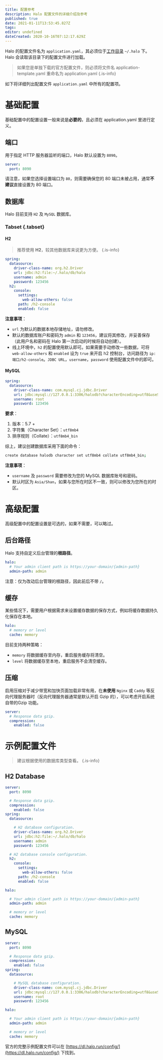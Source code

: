 ```yaml
---
title: 配置参考
description: Halo 配置文件的详细介绍及参考
published: true
date: 2021-01-11T13:53:45.827Z
tags: 
editor: undefined
dateCreated: 2020-10-16T07:12:17.629Z
---
```


Halo 的配置文件名为 `application.yaml`，其必须位于[工作目录](/install/prepare#%E5%B7%A5%E4%BD%9C%E7%9B%AE%E5%BD%95) `~/.halo` 下。 Halo 会读取该目录下的配置文件进行加载。

> 如果您是单独下载的官方配置文件，则必须将文件名 application-template.yaml 重命名为 application.yaml
{.is-info}

如下将详细列出配置文件 `application.yaml` 中所有的配置项。

# 基础配置
基础配置中的配置设置一般来说是**必要的**，且必须在 application.yaml 里进行定义。

## 端口
用于指定 HTTP 服务器监听的端口，Halo 默认设置为 `8090`。

```yaml
server:
  port: 8090
```

请注意，如果您选择设置端口为 `80`，则需要确保您的 80 端口未被占用，通常**不建议**直接设置为 80 端口。

## 数据库
Halo 目前支持 `H2` 及 `MySQL` 数据库。
### Tabset {.tabset}

#### H2

> 推荐使用 **H2**，较其他数据库来说更为方便。
{.is-info}

```yaml
spring:
  datasource: 
    driver-class-name: org.h2.Driver
    url: jdbc:h2:file:~/.halo/db/halo
    username: admin
    password: 123456
  h2:
    console:
      settings:
        web-allow-others: false
      path: /h2-console
      enabled: false
```

**注意事项**：

- `url` 为默认的数据本地存储地址，请勿修改。
- 默认的数据库账户和密码为 `admin` 和 `123456`，建议将其修改，并妥善保存（此用户名和密码在 Halo 第一次启动的时候将自动创建）。
- 线上环境中，`h2` 的配置使用默认即可。如果需要手动修改一些数据，可将 `web-allow-others` 和 `enabled` 设为 `true` 来开启 h2 控制台，访问路径为 `ip:端口/h2-console`。`JDBC URL`，`username`，`password` 使用配置文件中的即可。

#### MySQL

```yaml
spring:
  datasource: 
    driver-class-name: com.mysql.cj.jdbc.Driver
    url: jdbc:mysql://127.0.0.1:3306/halodb?characterEncoding=utf8&useSSL=false&serverTimezone=Asia/Shanghai&allowPublicKeyRetrieval=true
    username: root
    password: 123456
```

**要求**：

1. 版本：5.7 +
2. 字符集（Character Set）：`utf8mb4`
3. 排序规则（Collate）：`utf8mb4_bin`

综上，建议创建数据库采用下面的命令：

```bash
create database halodb character set utf8mb4 collate utf8mb4_bin;
```

**注意事项**：

- `username` 及 `password` 需要修改为您的 MySQL 数据库账号和密码。
- 默认时区为 `Asia/Shan`，如果与您所在时区不一致，则可以修改为您所在的时区。

# 高级配置
高级配置中的配置设置是可选的，如果不需要，可以略过。

## 后台路径
Halo 支持自定义后台管理的**根路径**。

```yaml
halo:
  # Your admin client path is https://your-domain/{admin-path}
  admin-path: admin
```

注意：仅为改动后台管理的根路径，因此前后不带 `/`。

## 缓存
某些情况下，需要用户根据需求来设置缓存数据的保存方式，例如将缓存数据持久化保存在本地。

```yaml
halo:
  # memory or level
  cache: memory
```

目前支持两种策略：
- `memory` 将数据缓存至内存，重启服务缓存将清空。
- `level` 将数据缓存至本地，重启服务不会清空缓存。

## 压缩
启用压缩对于减少带宽和加快页面加载非常有用，在**未使用** `Nginx` 或 `Caddy` 等反向代理服务器时（反向代理服务器通常是默认开启 Gzip 的），可以考虑开启系统自带的Gzip 功能。

```yaml
server:
  # Response data gzip.
  compression:
    enabled: false
```

# 示例配置文件

> 建议根据使用的数据库类型查看。
{.is-info}

## H2 Database

```yaml
server:
  port: 8090

  # Response data gzip.
  compression:
    enabled: false
spring:
  datasource:

    # H2 database configuration.
    driver-class-name: org.h2.Driver
    url: jdbc:h2:file:~/.halo/db/halo
    username: admin
    password: 123456

  # H2 database console configuration.
  h2:
    console:
      settings:
        web-allow-others: false
      path: /h2-console
      enabled: false

halo:

  # Your admin client path is https://your-domain/{admin-path}
  admin-path: admin

  # memory or level
  cache: memory
```

## MySQL

```yaml
server:
  port: 8090

  # Response data gzip.
  compression:
    enabled: false
spring:
  datasource:

    # MySQL database configuration.
    driver-class-name: com.mysql.cj.jdbc.Driver
    url: jdbc:mysql://127.0.0.1:3306/halodb?characterEncoding=utf8&useSSL=false&serverTimezone=Asia/Shanghai&allowPublicKeyRetrieval=true
    username: root
    password: 123456

halo:

  # Your admin client path is https://your-domain/{admin-path}
  admin-path: admin

  # memory or level
  cache: memory
```

官方的完整示例配置文件可以在 [https://dl.halo.run/config/](https://dl.halo.run/config/) 下找到。
